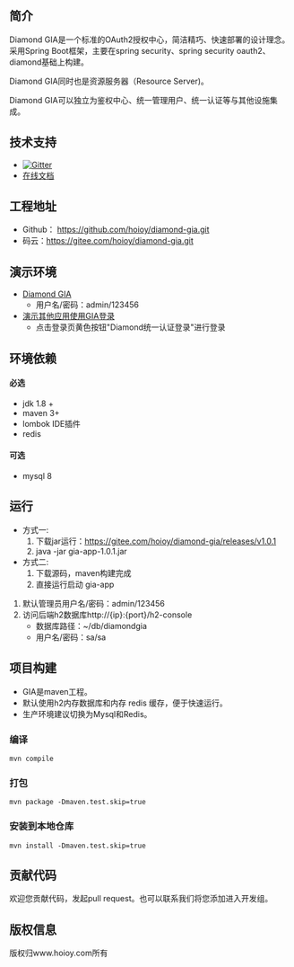 ## 简介
Diamond GIA是一个标准的OAuth2授权中心，简洁精巧、快速部署的设计理念。
采用Spring Boot框架，主要在spring security、spring security oauth2、diamond基础上构建。

Diamond GIA同时也是资源服务器（Resource Server)。

Diamond GIA可以独立为鉴权中心、统一管理用户、统一认证等与其他设施集成。

## 技术支持
* [![Gitter](https://badges.gitter.im/hoioy-diamond/community.svg)](https://gitter.im/hoioy-diamond/community?utm_source=badge&utm_medium=badge&utm_campaign=pr-badge)
* [在线文档](http://doc.gia.diamond.hoioy.com)

## 工程地址
* Github： https://github.com/hoioy/diamond-gia.git
* 码云：https://gitee.com/hoioy/diamond-gia.git

## 演示环境
* [Diamond GIA](http://gia.diamond.hoioy.com) 
    * 用户名/密码：admin/123456
* [演示其他应用使用GIA登录](http://diamond.hoioy.com)
    * 点击登录页黄色按钮"Diamond统一认证登录"进行登录

## 环境依赖
#### 必选
- jdk 1.8 +
- maven 3+
- lombok IDE插件
- redis

#### 可选
- mysql 8

## 运行
* 方式一:
    1. 下载jar运行：https://gitee.com/hoioy/diamond-gia/releases/v1.0.1  
    1. java -jar gia-app-1.0.1.jar
* 方式二:
    1. 下载源码，maven构建完成
    1. 直接运行启动 gia-app
1. 默认管理员用户名/密码：admin/123456
1. 访问后端h2数据库http://{ip}:{port}/h2-console
    * 数据库路径：~/db/diamondgia
    * 用户名/密码：sa/sa
    
  
## 项目构建
* GIA是maven工程。
* 默认使用h2内存数据库和内存 redis 缓存，便于快速运行。
* 生产环境建议切换为Mysql和Redis。

### 编译
`mvn compile`

### 打包
`mvn package -Dmaven.test.skip=true`

### 安装到本地仓库
`mvn install -Dmaven.test.skip=true`


## 贡献代码

欢迎您贡献代码，发起pull request。也可以联系我们将您添加进入开发组。

## 版权信息
版权归www.hoioy.com所有